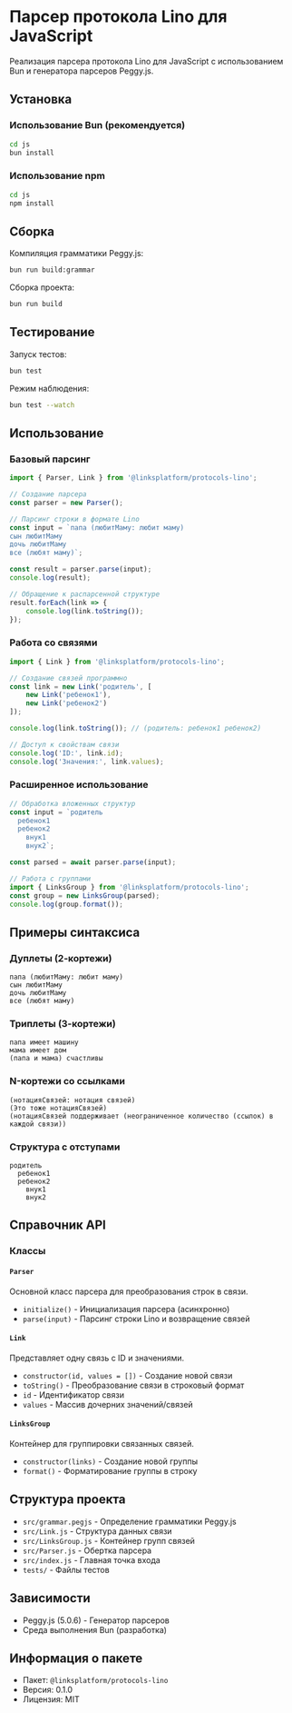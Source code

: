 # Парсер протокола Lino для JavaScript

Реализация парсера протокола Lino для JavaScript с использованием Bun и генератора парсеров Peggy.js.

## Установка

### Использование Bun (рекомендуется)

```bash
cd js
bun install
```

### Использование npm

```bash
cd js
npm install
```

## Сборка

Компиляция грамматики Peggy.js:

```bash
bun run build:grammar
```

Сборка проекта:

```bash
bun run build
```

## Тестирование

Запуск тестов:

```bash
bun test
```

Режим наблюдения:

```bash
bun test --watch
```

## Использование

### Базовый парсинг

```javascript
import { Parser, Link } from '@linksplatform/protocols-lino';

// Создание парсера
const parser = new Parser();

// Парсинг строки в формате Lino
const input = `папа (любитМаму: любит маму)
сын любитМаму
дочь любитМаму
все (любят маму)`;

const result = parser.parse(input);
console.log(result);

// Обращение к распарсенной структуре
result.forEach(link => {
    console.log(link.toString());
});
```

### Работа со связями

```javascript
import { Link } from '@linksplatform/protocols-lino';

// Создание связей программно
const link = new Link('родитель', [
    new Link('ребенок1'),
    new Link('ребенок2')
]);

console.log(link.toString()); // (родитель: ребенок1 ребенок2)

// Доступ к свойствам связи
console.log('ID:', link.id);
console.log('Значения:', link.values);
```

### Расширенное использование

```javascript
// Обработка вложенных структур
const input = `родитель
  ребенок1
  ребенок2
    внук1
    внук2`;

const parsed = await parser.parse(input);

// Работа с группами
import { LinksGroup } from '@linksplatform/protocols-lino';
const group = new LinksGroup(parsed);
console.log(group.format());
```

## Примеры синтаксиса

### Дуплеты (2-кортежи)
```
папа (любитМаму: любит маму)
сын любитМаму
дочь любитМаму
все (любят маму)
```

### Триплеты (3-кортежи)
```
папа имеет машину
мама имеет дом
(папа и мама) счастливы
```

### N-кортежи со ссылками
```
(нотацияСвязей: нотация связей)
(Это тоже нотацияСвязей)
(нотацияСвязей поддерживает (неограниченное количество (ссылок) в каждой связи))
```

### Структура с отступами
```
родитель
  ребенок1
  ребенок2
    внук1
    внук2
```

## Справочник API

### Классы

#### `Parser`
Основной класс парсера для преобразования строк в связи.
- `initialize()` - Инициализация парсера (асинхронно)
- `parse(input)` - Парсинг строки Lino и возвращение связей

#### `Link`
Представляет одну связь с ID и значениями.
- `constructor(id, values = [])` - Создание новой связи
- `toString()` - Преобразование связи в строковый формат
- `id` - Идентификатор связи
- `values` - Массив дочерних значений/связей

#### `LinksGroup`
Контейнер для группировки связанных связей.
- `constructor(links)` - Создание новой группы
- `format()` - Форматирование группы в строку

## Структура проекта

- `src/grammar.pegjs` - Определение грамматики Peggy.js
- `src/Link.js` - Структура данных связи
- `src/LinksGroup.js` - Контейнер групп связей  
- `src/Parser.js` - Обертка парсера
- `src/index.js` - Главная точка входа
- `tests/` - Файлы тестов

## Зависимости

- Peggy.js (5.0.6) - Генератор парсеров
- Среда выполнения Bun (разработка)

## Информация о пакете

- Пакет: `@linksplatform/protocols-lino`
- Версия: 0.1.0
- Лицензия: MIT